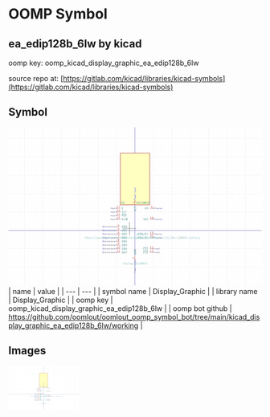 # OOMP Symbol  
## ea_edip128b_6lw  by kicad  
  
oomp key: oomp_kicad_display_graphic_ea_edip128b_6lw  
  
source repo at: [https://gitlab.com/kicad/libraries/kicad-symbols](https://gitlab.com/kicad/libraries/kicad-symbols)  
## Symbol  
  
[![working.png](working_600.png)](working.png)  
| name | value | 
| --- | --- | 
| symbol name | Display_Graphic | 
| library name | Display_Graphic | 
| oomp key | oomp_kicad_display_graphic_ea_edip128b_6lw | 
| oomp bot github | https://github.com/oomlout/oomlout_oomp_symbol_bot/tree/main/kicad_display_graphic_ea_edip128b_6lw/working | 
## Images  
  
[![working.png](working_140.png)](working.png)  
